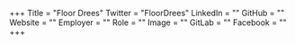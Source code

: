 +++
Title = "Floor Drees"
Twitter = "FloorDrees"
LinkedIn = ""
GitHub = ""
Website = ""
Employer = ""
Role = ""
Image = ""
GitLab = ""
Facebook = ""
+++
